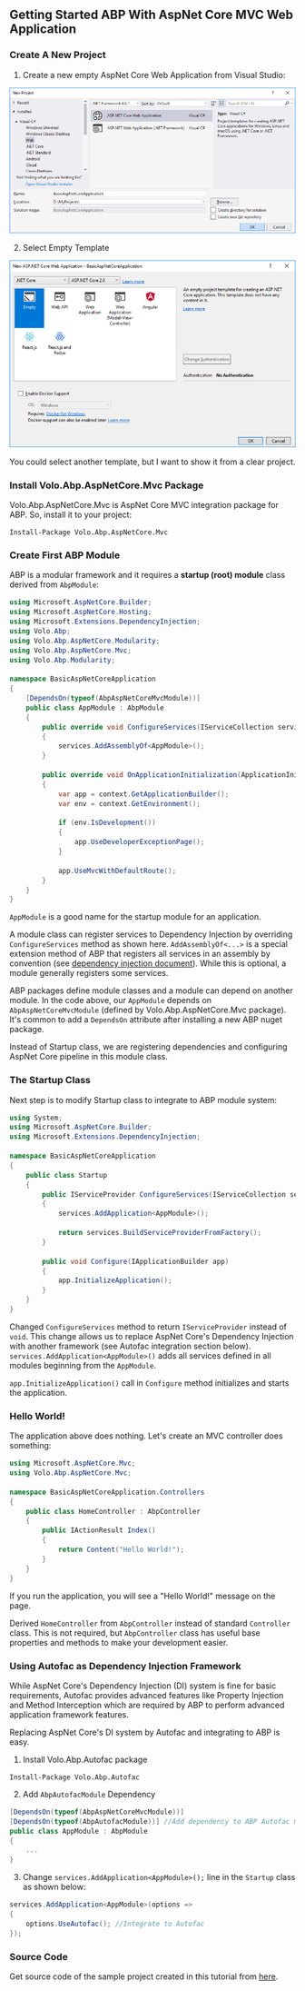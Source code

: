 ﻿## Getting Started ABP With AspNet Core MVC Web Application

### Create A New Project

1. Create a new empty AspNet Core Web Application from Visual Studio:

![](images/create-new-aspnet-core-application.png)

2. Select Empty Template

![](images/select-empty-web-application.png)

You could select another template, but I want to show it from a clear project.

### Install Volo.Abp.AspNetCore.Mvc Package

Volo.Abp.AspNetCore.Mvc is AspNet Core MVC integration package for ABP. So, install it to your project:

````
Install-Package Volo.Abp.AspNetCore.Mvc
````

### Create First ABP Module

ABP is a modular framework and it requires a **startup (root) module** class derived from ``AbpModule``:

````C#
using Microsoft.AspNetCore.Builder;
using Microsoft.AspNetCore.Hosting;
using Microsoft.Extensions.DependencyInjection;
using Volo.Abp;
using Volo.Abp.AspNetCore.Modularity;
using Volo.Abp.AspNetCore.Mvc;
using Volo.Abp.Modularity;

namespace BasicAspNetCoreApplication
{
    [DependsOn(typeof(AbpAspNetCoreMvcModule))]
    public class AppModule : AbpModule
    {
        public override void ConfigureServices(IServiceCollection services)
        {
            services.AddAssemblyOf<AppModule>();
        }

        public override void OnApplicationInitialization(ApplicationInitializationContext context)
        {
            var app = context.GetApplicationBuilder();
            var env = context.GetEnvironment();

            if (env.IsDevelopment())
            {
                app.UseDeveloperExceptionPage();
            }

            app.UseMvcWithDefaultRoute();
        }
    }
}
````

``AppModule`` is a good name for the startup module for an application.

A module class can register services to Dependency Injection by overriding ``ConfigureServices`` method as shown here. ``AddAssemblyOf<...>`` is a special extension method of ABP that registers all services in an assembly by convention (see [dependency injection document](Dependency-Injection.md)). While this is optional, a module generally registers some services.

ABP packages define module classes and a module can depend on another module. In the code above, our ``AppModule`` depends on ``AbpAspNetCoreMvcModule`` (defined by Volo.Abp.AspNetCore.Mvc package). It's common to add a ``DependsOn`` attribute after installing a new ABP nuget package.

Instead of Startup class, we are registering dependencies and configuring AspNet Core pipeline in this module class.

### The Startup Class

Next step is to modify Startup class to integrate to ABP module system:

````C#
using System;
using Microsoft.AspNetCore.Builder;
using Microsoft.Extensions.DependencyInjection;

namespace BasicAspNetCoreApplication
{
    public class Startup
    {
        public IServiceProvider ConfigureServices(IServiceCollection services)
        {
            services.AddApplication<AppModule>();

            return services.BuildServiceProviderFromFactory();
        }

        public void Configure(IApplicationBuilder app)
        {
            app.InitializeApplication();
        }
    }
}

````

Changed ``ConfigureServices`` method to return ``IServiceProvider`` instead of ``void``. This change allows us to replace AspNet Core's Dependency Injection with another framework (see Autofac integration section below). ``services.AddApplication<AppModule>()`` adds all services defined in all modules beginning from the ``AppModule``.

``app.InitializeApplication()`` call in ``Configure`` method initializes and starts the application.

### Hello World!

The application above does nothing. Let's create an MVC controller does something:

````C#
using Microsoft.AspNetCore.Mvc;
using Volo.Abp.AspNetCore.Mvc;

namespace BasicAspNetCoreApplication.Controllers
{
    public class HomeController : AbpController
    {
        public IActionResult Index()
        {
            return Content("Hello World!");
        }
    }
}

````

If you run the application, you will see a "Hello World!" message on the page.

Derived ``HomeController`` from ``AbpController`` instead of standard ``Controller`` class. This is not required, but ``AbpController`` class has useful base properties and methods to make your development easier.

### Using Autofac as Dependency Injection Framework

While AspNet Core's Dependency Injection (DI) system is fine for basic requirements, Autofac provides advanced features like Property Injection and Method Interception which are required by ABP to perform advanced application framework features.

Replacing AspNet Core's DI system by Autofac and integrating to ABP is easy.

1. Install Volo.Abp.Autofac package

````
Install-Package Volo.Abp.Autofac
````

2. Add ``AbpAutofacModule`` Dependency

````C#
[DependsOn(typeof(AbpAspNetCoreMvcModule))]
[DependsOn(typeof(AbpAutofacModule))] //Add dependency to ABP Autofac module
public class AppModule : AbpModule
{
    ...
}
````

3. Change ``services.AddApplication<AppModule>();`` line in the ``Startup`` class as shown below:
 
````C#
services.AddApplication<AppModule>(options =>
{
    options.UseAutofac(); //Integrate to Autofac
});
````

### Source Code

Get source code of the sample project created in this tutorial from [here](../samples/BasicAspNetCoreApplication).